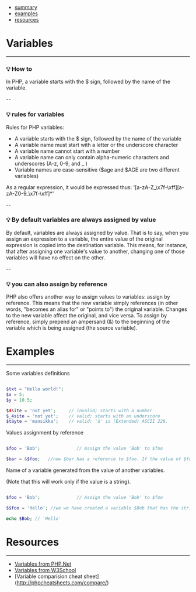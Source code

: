 
* [summary](#variables)
* [examples](#examples)
* [resources](#resources)

# Variables

---

### :bulb: **How to**
 
 In PHP, a variable starts with the $ sign, followed by the name of the variable.
 
--

### :bulb: **rules for variables**
 
Rules for PHP variables:
 
 * A variable starts with the $ sign, followed by the name of the variable
 * A variable name must start with a letter or the underscore character
 * A variable name cannot start with a number
 * A variable name can only contain alpha-numeric characters and underscores (A-z, 0-9, and _ )
 * Variable names are case-sensitive ($age and $AGE are two different variables)  
 
As a regular expression, it would be expressed thus: '[a-zA-Z_\x7f-\xff][a-zA-Z0-9_\x7f-\xff]*'
 
--
 
### :bulb: **By default variables are always assigned by value**
 
By default, variables are always assigned by value. That is to say, when you assign an expression to a variable, the entire value of the original expression is copied into the destination variable. This means, for instance, that after assigning one variable's value to another, changing one of those variables will have no effect on the other.
 
-- 
 
### :bulb: **you can also assign by reference**
 
PHP also offers another way to assign values to variables: assign by reference. This means that the new variable simply references (in other words, "becomes an alias for" or "points to") the original variable. Changes to the new variable affect the original, and vice versa.
To assign by reference, simply prepend an ampersand (&) to the beginning of the variable which is being assigned (the source variable). 



# Examples

---

Some variables definitions
 
 ```php
 
 $txt = "Hello world!";
 $x = 5;
 $y = 10.5;
 
 $4site = 'not yet';     // invalid; starts with a number
 $_4site = 'not yet';    // valid; starts with an underscore
 $täyte = 'mansikka';    // valid; 'ä' is (Extended) ASCII 228.
 
 ```
 
 
 Values assignment by reference
 
 ```php
 
 $foo = 'Bob';              // Assign the value 'Bob' to $foo
 
 $bar = &$foo;   //now $bar has a reference to $foo. If the value of $foo changes, $bar will have the new value
 
 ```
 
 
  Name of a variable generated from the value of another variables.
  
  (Note that this will work only if the value is a string).
 
 ```php
 
 $foo = 'Bob';              // Assign the value 'Bob' to $foo
 
 $$foo = 'Hello'; //we we have created a variable $Bob that has the string 'Hello' as value
 
 echo $Bob; // 'Hello'
 
 ```




# Resources

---

* [Variables from PHP.Net ](http://php.net/manual/en/language.variables.php)
* [Variables from W3School](http://www.w3schools.com/php/php_variables.asp)
* [Variable comparision cheat sheet] (http://phpcheatsheets.com/compare/)

